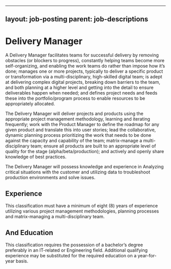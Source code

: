 
---
layout: job-posting
parent: job-descriptions
---


# Delivery Manager    
A Delivery Manager facilitates teams for successful delivery by removing obstacles (or blockers to progress), constantly helping teams become more self-organizing, and enabling the work teams do rather than impose how it’s done; manages one or more projects, typically to deliver a specific product or transformation via a multi-disciplinary, high-skilled digital team; is adept at delivering complex digital projects, breaking down barriers to the team, and both planning at a higher level and getting into the detail to ensure deliverables happen when needed; and defines project needs and feeds these into the portfolio/program process to enable resources to be appropriately allocated.

The Delivery Manager will deliver projects and products using the appropriate project management methodology, learning and iterating frequently; work with the Product Manager to define the roadmap for any given product and translate this into user stories; lead the collaborative, dynamic planning process prioritizing the work that needs to be done against the capacity and capability of the team; matrix-manage a multi-disciplinary team; ensure all products are built to an appropriate level of quality for the stage (alpha/beta/production); and actively and openly share knowledge of best practices.

The Delivery Manager will possess knowledge and experience in Analyzing critical situations with the customer and utilizing data to troubleshoot production environments and solve issues.

## Experience
This classification must have a minimum of eight (8) years of experience utilizing various project management methodologies, planning processes and matrix-managing a multi-disciplinary team.

## And Education
This classification requires the possession of a bachelor’s degree preferably in an IT-related or Engineering field. Additional qualifying experience may be substituted for the required education on a year-for-year basis.
